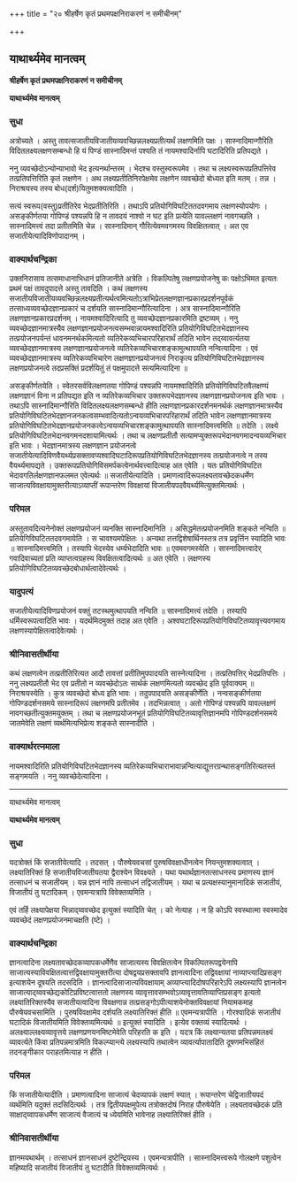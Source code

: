 +++
title = "२० श्रीहर्षेण कृतं प्रथमपक्षनिराकरणं न समीचीनम्"

+++


## याथार्थ्यमेव मानत्वम्

**श्रीहर्षेण कृतं प्रथमपक्षनिराकरणं न समीचीनम्**

**याथार्थ्यमेव मानत्वम्**

### **सुधा**

अत्रोच्यते । अस्तु तावत्सजातीयविजातीयव्यवच्छिन्नलक्ष्यप्रतीत्यर्थं लक्षणमिति पक्षः । सास्नादिमान्गौरिति विदितलक्ष्यलक्षणसम्बन्धो हि यं पिण्डं सास्नादिमन्तं पश्यति तं नायमश्वादिर्नापि घटादिरिति प्रतिपद्यते ।

ननु व्यवच्छेदोऽन्योन्याभावो भेद इत्यनर्थान्तरम् । भेदश्च वस्तुस्वरूपमेव । तथा च लक्ष्यस्वरूपप्रतिपत्तिरेव तत्प्रतिपत्तिरिति कृतं लक्षणेन । अथ लक्ष्यप्रतीतिनिरपेक्षमेव लक्षणेन व्यवच्छेदो बोध्यत इति मतम् । तन्न । निराश्रयस्य तस्य बोध(दर्श)यितुमशक्यत्वादिति ।

सत्यं स्वरूप(वस्तु)प्रतीतिरेव भेदप्रतीतिरिति । तथाऽपि प्रतियोगिविघटिततदवगमाय लक्षणस्योपयोगः । असङ्कीर्णतया गोपिण्डं पश्यन्नपि हि न तावदयं नाश्वो न घट इति प्रत्येति यावल्लक्षणं नावगच्छति । सास्नादिमत्त्वं तदा प्रतीतमिति चेन्न । सास्नादिमान् गौरित्येवमवगमस्य विवक्षितत्वात् । अत एव सजातीयेत्यादिविणोपादानम् ।

### **वाक्यार्थचन्द्रिका**

उक्तनिरासाय तत्समाधानाभिधानं प्रतिजानीते अत्रेति । विकल्पितेषु लक्षणप्रयोजनेषु कः पक्षोऽभिमत इत्यतः प्रथमं पक्षं तावदुपादत्ते अस्तु तावदिति । कथं लक्षणस्य सजातीयविजातीयव्यवच्छिन्नलक्ष्यप्रतीत्यर्थत्वमित्यतोऽत्राभिप्रेतलक्षणज्ञानप्रकारप्रदर्शनपूर्वकं तत्साध्यव्यवच्छेदज्ञानप्रकारं च दर्शयति सास्नादिमान्गौरित्यादिना । अत्र सास्नादिमान्गौरिति लक्षणज्ञानप्रकारप्रदर्शनम् । नायमश्वादिरित्यादि तु व्यवच्छेदज्ञानप्रकारमिति द्रष्टव्यम् । ननु व्यवच्छेदज्ञानमात्रस्यैव लक्षणज्ञानप्रयोजनत्वसम्भवान्नायमश्वादिरिति प्रतियोगिविघटितभेदज्ञानस्य तत्प्रयोजनपर्यन्तं धावनमनर्थकमित्यतो व्यतिरेकव्यभिचारपरिहारार्थं तदिति भावेन तद्य्वावर्त्यतया व्यवच्छेदज्ञानमात्रस्य लक्षणज्ञानप्रयोजनत्वे व्यतिरेकव्यभिचारशङ्कामुत्थापयति नन्वित्यादिना । एवं व्यवच्छेदज्ञानमात्रस्य व्यतिरेकव्यभिचारेण लक्षणज्ञानप्रयोजनत्वं निराकृत्य प्रतियोगिविघटितभेदज्ञानस्य लक्षणप्रयोजनत्वे तदप्रसक्तिं प्रदर्शयितुं तं पक्षमुपादत्ते सत्यमित्यादिना ॥

असङ्कीर्णतयेति । स्वेतरसर्वविलक्षणतया गोपिण्डं पश्यन्नपि नायमश्वादिरिति प्रतियोगिविघटितवैलक्षण्यं लक्षणज्ञानं विना न प्रतिपद्यत इति न व्यतिरेकव्यभिचार उक्तरूपभेदज्ञानस्य लक्षणज्ञानप्रयोजनत्व इति भावः । तथाऽपि सास्नादिमान्गौरिति विदितलक्ष्यलक्षणसम्बन्धो हीति लक्षणज्ञानप्रकारदर्शनमनर्थकं लक्षणज्ञानमात्रस्यैव प्रतियोगिविघटितभेदज्ञानजनकत्वसम्भवादित्यतोऽन्वयव्यभिचारपरिहारार्थं तदिति भावेन लक्षणज्ञानमात्रस्य प्रतियोगिविघटितभेदज्ञानप्रयोजनकत्वेऽन्वयव्यभिचारशङ्कामुत्थापयति सास्नादिमत्त्वमिति ॥ तदेति । लक्ष्ये प्रतियोगिविघटितभेदानवगमनदशायामित्यर्थः । तथा च लक्षणप्रतीतौ सत्यामप्युक्तरूपभेदानवगमादन्वयव्यभिचार इति भावः । भेदज्ञानमात्रस्य लक्षणज्ञान प्रयोजनत्वे सजातीयेत्यादिविणवैयर्थ्यप्रसक्तावप्यश्वादिघटादिरूपप्रतियोगिविघटितभेदज्ञानस्य तत्प्रयोजनत्वे न तस्य वैयर्थ्यमापद्यते । उक्तरूपप्रतियोगिविसमर्पकत्वेनार्थवत्त्वादित्याह अत एवेति । यतः प्रतियोगिविघटित भेदावगतिर्लक्षणज्ञानफलमत एवेत्यर्थः ॥ सजातीयेत्यादिति । प्रमाणत्वादिरूपलक्ष्यतावच्छेदकधर्मेण साजात्यविवक्षायामुक्तरीत्याऽव्याप्तीं रूपान्तरेण विवक्षायां विजातीयपदवैयर्थ्यमित्युक्तमित्यर्थः ।

### **परिमल**

अस्तुतावदित्यनेनोक्तं लक्षणप्रयोजनं व्यनक्ति सास्नादिमानिति । असिद्धमेतत्प्रयोजनमिति शङ्कते नन्विति ॥ प्रतियेगिविघटिततदवगमायेति । स चावश्यमपेक्षितः । अन्यथा तत्तद्विशेषार्थिनस्तत्र तत्र प्रवृर्त्तिन स्यादिति भावः ॥ सास्नादिमत्त्वमिति । तस्यापि भेदस्येव धर्म्यभेदादिति भावः ॥ एवमवगमस्येति । सास्नादिमत्त्वादेर् गवादिवाच्यतां प्रति व्याप्तत्वग्रहस्य विवक्षितत्वादित्यर्थः ॥ अत एवेति । लक्षणस्य प्रतियोगिविघटितव्यवच्छेदबोधार्थत्वादेवेत्यर्थः ।

### **यादुपत्यं**

सजातीयेत्यादिविणप्रयोजनं वक्तुं तटस्थमुत्थापयति नन्विति ॥ सास्नादिमत्त्वं तदेति । तस्यापि धर्मिस्वरूपत्वादिति भावः । यदर्थमिदमुक्तं तदाह अत एवेति । अश्वघटादिरूपप्रतियोगिविघटितव्यावृत्त्यवगमाय लक्षणस्यापेक्षितत्वादेवेत्यर्थः ।

### **श्रीनिवासतीर्थीया**

कथं लक्षणत्वेन तत्प्रतीतिरित्यत आदौ तावत्तां प्रतीतिमुपपादयति सास्नेत्यादिना । तत्प्रतिपत्तिर् भेदप्रतिपत्तिः । ननु लक्ष्यप्रतीतौ भेद एव प्रतीतो न व्यवच्छेदोऽतः सार्थकं लक्षणमित्यतो व्यवच्छेद इति पूर्ववाक्यम् ॥ निराश्रयस्येति । कुत्र व्यवच्छेदो बोध्य इति भावः । तदुपपादयति असङ्कीर्णेति । नन्वसङ्कीर्णतया गोपिण्डदर्शनसमये सास्नादिरूपं लक्षणमपि प्रतीतमेव । तदभिन्नत्वात् । अतो गोपिण्डं पश्यन्नपि यावल्लक्षणं नावगच्छतीत्युक्तमयुक्तम् । तथा च लक्षणप्रयोजनभूतं प्रतियोगिविघटितव्यावृत्तिज्ञानमपि गोपिण्डदर्शनसमये जातमेवेति लक्षणं व्यर्थमित्यभिप्रेत्य शङ्कते सास्नादीति ।

### **वाक्यार्थरत्नमाला**

नायमश्वादिरिति प्रतियोगिविघटितभेदज्ञानस्य व्यतिरेकव्यभिचाराभावान्नन्वित्याद्युत्तरग्रन्थासङ्गतिरित्यतस्तं सङ्गमयति । ननु व्यवच्छेदेत्यादिना ।



------------------------------------------------------------------------

याथार्थ्यमेव मानत्वम्

**याथार्थ्यमेव मानत्वम्**

### **सुधा**

यदत्रोक्तं किं सजातीयेत्यादि । तदसत् । पौरुषेयवचसां पुरुषविवक्षाधीनत्वेन नियन्तुमशक्यत्वात् । लक्ष्यातिरिक्तं हि सजातीयविजातीयतया द्वैराश्येन विवक्ष्यते । यथा यथार्थज्ञानतत्साधनस्य प्रमाणस्य ज्ञानं तत्साधनं च सजातीयम् । यन्न ज्ञानं नापि तत्साधनं तद्विजातीयम् । यथा च प्रत्यक्षस्यानुमानादिकं सजातीयं, विजातीयं तु घटादिकम् । एवमन्यत्रापि विवेक्तव्यमिति ।

एवं तर्हि लक्ष्यापेक्षया भिन्नाद्य्ववच्छेद इत्युक्तं स्यादिति चेत् । को नेत्याह । न हि कोऽपि स्वस्थात्मा स्वस्मादेव व्यवच्छेदं लक्षणप्रयोजनमाचक्षति (ष्टे) ।

### **वाक्यार्थचन्द्रिका**

ज्ञानत्वादिना लक्ष्यतावच्छेदकव्यापकधर्मेणैव साजात्यस्य विवक्षितत्वेन विकल्पितरूपद्वयेनापि साजात्यस्याविवक्षितत्वात्तद्विवक्षायामुक्तरीत्या दोषद्वयप्रसक्तावपि ज्ञानत्वादिना तद्विवक्षायां नाव्याप्त्यादिप्रसङ्ग इत्याशयेन दूषयति तदसदिति । ज्ञानत्वादिसाजात्यविवक्षायाम् अव्याप्त्यादिदोषपरिहारेऽपि लक्ष्यस्यापि ज्ञानत्वेन साजात्याद्य्ववच्छेद्यकोटिप्रविष्टत्वात्ततो लक्षणस्य व्यावृत्तावसम्भवोऽव्यावृत्तावतिव्याप्तिप्रसङ्ग इत्यतो लक्ष्यातिरिक्तस्यैव सजातीयत्वादिना विवक्षणान्न तत्प्रसङ्गोऽपीत्याशयेनोक्तविवक्षायां नियामकमाह पौरुषेयवचसामिति । पुरुषविवक्षामेव दर्शयति लक्ष्यातिरिक्तं हीति ॥ एवमन्यत्रापीति । गोरश्वादिकं सजातीयं घटादिकं विजातीयमिति विवेक्तव्यमित्यर्थः ॥ इत्युक्तं स्यादिति । इत्येव वक्तव्यं स्यादित्यर्थः । अलक्ष्याल्लक्ष्यव्यावृत्तये लक्षणप्रणयनमिष्टमेवेति परिहरति क इति । यदत्र किं लक्ष्यान्यतया प्रतिपन्नमलक्ष्यं व्यावर्त्यते किंवा प्रतिपन्नमात्रमिति विकल्प्यान्त्ये लक्ष्यस्यापि तथात्वेन व्यावर्त्यापातादिति दूषणमभिसंहितं तदनङ्गीकार पराहतमित्याह न हीति ।

### **परिमल**

किं सजातीयेत्यादीति । प्रमाणत्वादिना साजात्यं चेदव्यापकं लक्षणं स्यात् । रूपान्तरेण चेद्विजातीयपदं व्यर्थमिति यदुक्तं तदसिदित्यर्थः । तत्र द्वितीयपक्षमुपेत्य तत्रोक्तदोषं निराह पौरुषेयेति । लक्ष्यतावच्छेदकं प्रति साक्षाद्य्वापकधर्मेण साजात्यं वैजात्यं च ध्येयमिति भावेनाह लक्ष्यातिरिक्तं हीति ।

### **श्रीनिवासतीर्थीया**

ज्ञानमयथार्थम् । तत्साधनं ज्ञानसाधनं दुष्टेन्द्रियस्य । एवमन्यत्रापीति । सास्नादिमत्त्वरूपे गोलक्षणे पशुत्वेन महिष्यादि सजातीयं विजातीयं तु घटादीति विवेक्तव्यमित्यर्थः ।





